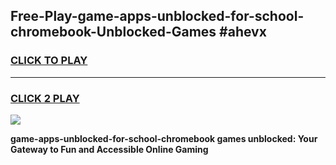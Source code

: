 
## Free-Play-game-apps-unblocked-for-school-chromebook-Unblocked-Games #ahevx
<h3>
<a href="https://news.freeplayer.one?title=game-apps-unblocked-for-school-chromebook&ref=8M">CLICK TO PLAY</a></h3>
<hr>

<h3>
<a href="https://news.freeplayer.one?title=game-apps-unblocked-for-school-chromebook&ref=8M">CLICK 2 PLAY</a>
  
</h3>

<a href="https://news.freeplayer.one?title=game-apps-unblocked-for-school-chromebook&ref=8M"><img src="https://clearcache.store/games.png"></a>


**game-apps-unblocked-for-school-chromebook games unblocked: Your Gateway to Fun and Accessible Online Gaming**
